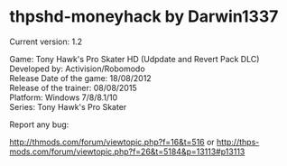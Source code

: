 # thpshd-moneyhack by Darwin1337

Current version: 1.2

Game: Tony Hawk's Pro Skater HD (Udpdate and Revert Pack DLC)  
Developed by: Activision/Robomodo  
Release Date of the game: 18/08/2012  
Release of the trainer: 08/08/2015  
Platform: Windows 7/8/8.1/10  
Series: Tony Hawk's Pro Skater  

Report any bug:

http://thmods.com/forum/viewtopic.php?f=16&t=516
                                             or
http://thps-mods.com/forum/viewtopic.php?f=26&t=5184&p=13113#p13113
